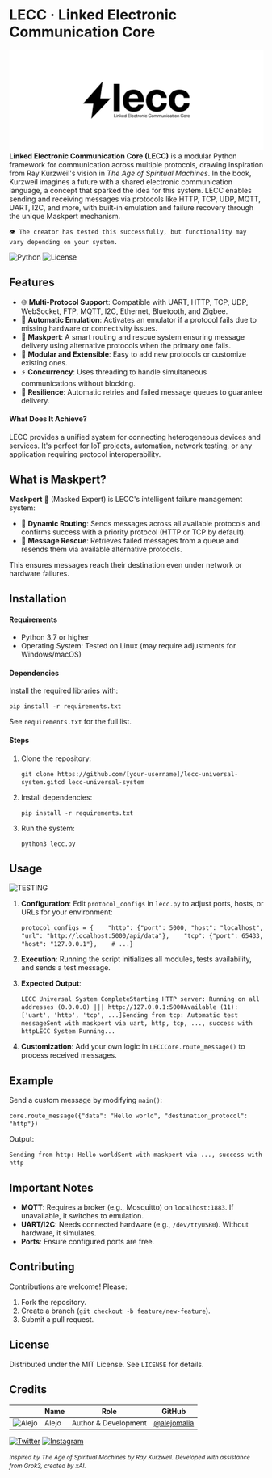 LECC · Linked Electronic Communication Core
========================
![HEADER](docs/banner01.png)
**Linked Electronic Communication Core (LECC)** is a modular Python framework for communication across multiple protocols, drawing inspiration from Ray Kurzweil's vision in *The Age of Spiritual Machines*. In the book, Kurzweil imagines a future with a shared electronic communication language, a concept that sparked the idea for this system. LECC enables sending and receiving messages via protocols like HTTP, TCP, UDP, MQTT, UART, I2C, and more, with built-in emulation and failure recovery through the unique Maskpert mechanism.

    👁 The creator has tested this successfully, but functionality may vary depending on your system.
![Python](https://img.shields.io/badge/Python-3.7+-blue) ![License](https://img.shields.io/badge/License-MIT-yellow)

Features
--------

- 🌐 **Multi-Protocol Support**: Compatible with UART, HTTP, TCP, UDP, WebSocket, FTP, MQTT, I2C, Ethernet, Bluetooth, and Zigbee.
- 🔄 **Automatic Emulation**: Activates an emulator if a protocol fails due to missing hardware or connectivity issues.
- 👺 **Maskpert**: A smart routing and rescue system ensuring message delivery using alternative protocols when the primary one fails.
- 🧩 **Modular and Extensible**: Easy to add new protocols or customize existing ones.
- ⚡ **Concurrency**: Uses threading to handle simultaneous communications without blocking.
- 💪 **Resilience**: Automatic retries and failed message queues to guarantee delivery.

#### What Does It Achieve?

LECC provides a unified system for connecting heterogeneous devices and services. It's perfect for IoT projects, automation, network testing, or any application requiring protocol interoperability.

What is Maskpert?
-----------------

**Maskpert** 👺 (Masked Expert) is LECC's intelligent failure management system:

- 🎯 **Dynamic Routing**: Sends messages across all available protocols and confirms success with a priority protocol (HTTP or TCP by default).
- 🧰 **Message Rescue**: Retrieves failed messages from a queue and resends them via available alternative protocols.

This ensures messages reach their destination even under network or hardware failures.



Installation
------------

#### Requirements

*   Python 3.7 or higher
*   Operating System: Tested on Linux (may require adjustments for Windows/macOS)

#### Dependencies

Install the required libraries with:

    pip install -r requirements.txt

See `requirements.txt` for the full list.

#### Steps

1.  Clone the repository:
    
        git clone https://github.com/[your-username]/lecc-universal-system.gitcd lecc-universal-system
    
2.  Install dependencies:
    
        pip install -r requirements.txt
    
3.  Run the system:
    
        python3 lecc.py
    

Usage
-----

![TESTING](docs/demo.gif)

1.  **Configuration**: Edit `protocol_configs` in `lecc.py` to adjust ports, hosts, or URLs for your environment:
    
        protocol_configs = {    "http": {"port": 5000, "host": "localhost", "url": "http://localhost:5000/api/data"},    "tcp": {"port": 65433, "host": "127.0.0.1"},    # ...}
    
2.  **Execution**: Running the script initializes all modules, tests availability, and sends a test message.
3.  **Expected Output**:
    
        LECC Universal System CompleteStarting HTTP server: Running on all addresses (0.0.0.0) ||| http://127.0.0.1:5000Available (11): ['uart', 'http', 'tcp', ...]Sending from tcp: Automatic test messageSent with maskpert via uart, http, tcp, ..., success with httpLECC System Running...
    
4.  **Customization**: Add your own logic in `LECCCore.route_message()` to process received messages.

Example
-------

Send a custom message by modifying `main()`:

    core.route_message({"data": "Hello world", "destination_protocol": "http"})

Output:

    Sending from http: Hello worldSent with maskpert via ..., success with http

Important Notes
---------------

*   **MQTT**: Requires a broker (e.g., Mosquitto) on `localhost:1883`. If unavailable, it switches to emulation.
*   **UART/I2C**: Needs connected hardware (e.g., `/dev/ttyUSB0`). Without hardware, it simulates.
*   **Ports**: Ensure configured ports are free.

Contributing
------------

Contributions are welcome! Please:

1.  Fork the repository.
2.  Create a branch (`git checkout -b feature/new-feature`).
3.  Submit a pull request.

License
-------

Distributed under the MIT License. See `LICENSE` for details.

Credits
-------

|                                                                                    | Name        | Role         | GitHub                                         |
| ---------------------------------------------------------------------------------- | ----------- | ------------ | ---------------------------------------------- |
| ![Alejo](https://github.com/alejomalia.png?size=72) | Alejo |   Author & Development   | [@alejomalia](https://github.com/alejomalia) |

[![Twitter](https://img.shields.io/badge/Twitter-black?style=for-the-badge&logo=twitter&logoColor=white)](https://twitter.com/alejomalia_) [![Instagram](https://img.shields.io/badge/Instagram-black?style=for-the-badge&logo=instagram&logoColor=white)](https://www.instagram.com/alejomalia/)

<small>*Inspired by _The Age of Spiritual Machines_ by Ray Kurzweil.*</small>
<small>*Developed with assistance from Grok3, created by xAI.*</small>
